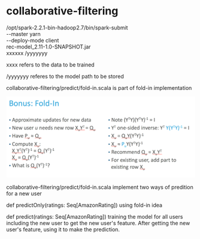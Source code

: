 # collaborative-filtering


/opt/spark-2.2.1-bin-hadoop2.7/bin/spark-submit \
--master yarn \
--deploy-mode client \
rec-model_2.11-1.0-SNAPSHOT.jar \
xxxxxx /yyyyyyy


xxxx refers to the data to be trained

/yyyyyyy referes to the model path to be stored


collaborative-filtering/predict/fold-in.scala is part of fold-in implementation

![alt text](https://github.com/Richardxxxxxxx/collaborative-filtering/blob/master/image/fold-in.png)


collaborative-filtering/predict/fold-in.scala implement two ways of predition for a new user

def predictOnly(ratings: Seq[AmazonRating]) using fold-in idea

def predict(ratings: Seq[AmazonRating]) training the model for all users including the new user to get the 
new user's feature. After getting the new user's feature, using it to make the prediction.

